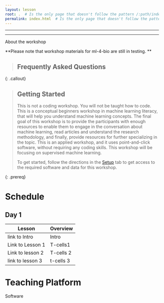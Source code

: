```yaml
---
layout: lesson
root: .  # Is the only page that doesn't follow the pattern /:path/index.html
permalink: index.html  # Is the only page that doesn't follow the pattern /:path/index.html
---
```

---
---
About the workshop

**Please note that workshop materials for ml-4-bio are still in testing. **


> ## Frequently Asked Questions
{: .callout}

> ## Getting Started
>
> This is not a coding workshop. You will not be taught how to code. This is a conceptual beginners workshop in machine learning literacy, that will help you understand machine learning concepts. The final goal of this workshop is to provide the participants with enough resources to enable them to engage in the conversation about machine learning, read articles and understand the research methodology, and finally, provide resources for further specializing in the topic. This is an applied workshop, and it uses point-and-click software, without requiring any coding skills. This workshop will be focusing on supervised machine learning.
> 
> To get started, follow the directions in the [Setup](setup.html) tab to 
> get access to the required software and data for this workshop.
> 
{: .prereq}
 
# Schedule

## Day 1

| Lesson    | Overview |
| ------- | ---------- |
| link to Intro | Intro|
| Link to Lesson 1 |  T-cells1|
|Link to lesson 2| T-cells 2 |
|link to lesson 3 | t-cells 3|


# Teaching Platform
Software


